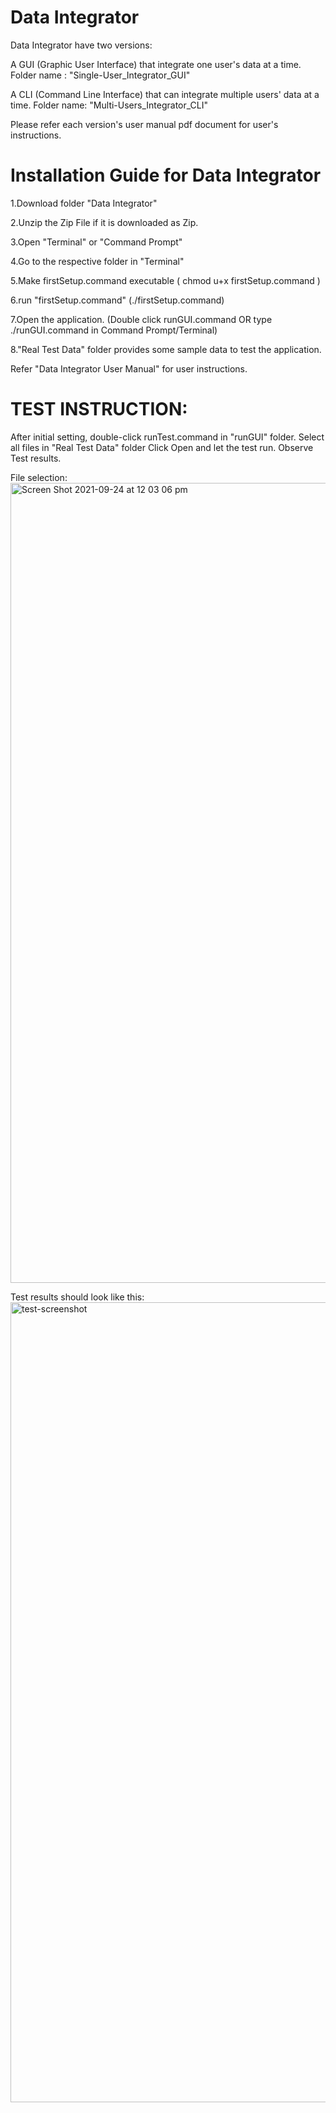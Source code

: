# Data Integrator
Data Integrator have two versions:

A GUI (Graphic User Interface) that integrate one user's data at a time. Folder name : "Single-User_Integrator_GUI"

A CLI (Command Line Interface) that can integrate multiple users' data at a time. Folder name: "Multi-Users_Integrator_CLI"

Please refer each version's user manual pdf document for user's instructions.

# Installation Guide for Data Integrator
1.Download folder "Data Integrator"

2.Unzip the Zip File if it is downloaded as Zip.

3.Open "Terminal" or "Command Prompt"

4.Go to the respective folder in "Terminal"

5.Make firstSetup.command executable ( chmod u+x firstSetup.command )

6.run "firstSetup.command" (./firstSetup.command)

7.Open the application. (Double click runGUI.command OR type ./runGUI.command in Command Prompt/Terminal)

8."Real Test Data" folder provides some sample data to test the application.

Refer "Data Integrator User Manual" for user instructions.

# TEST INSTRUCTION:

After initial setting, double-click runTest.command in "runGUI" folder.
Select all files in "Real Test Data" folder
Click Open and let the test run. Observe Test results.

File selection:
<img width="1280" alt="Screen Shot 2021-09-24 at 12 03 06 pm" src="https://user-images.githubusercontent.com/56809330/134616412-5184e035-e8a5-44da-a114-63f2198feaba.png">

Test results should look like this:
<img width="1280" alt="test-screenshot" src="https://user-images.githubusercontent.com/56809330/134832292-e2fb0781-f3d0-4c5d-b4bf-e72ee5dd984e.png">


